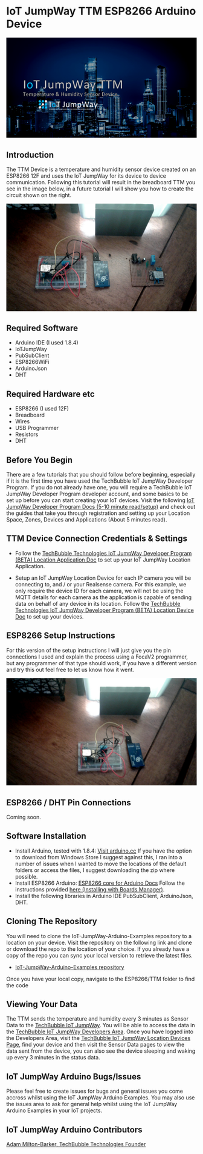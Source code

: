 # IoT JumpWay TTM ESP8266 Arduino Device

![IoT JumpWay TTM ESP8266 Arduino Device](../../Images/TTM/banner.png)

## Introduction

The TTM Device is a temperature and humidity sensor device created on an ESP8266 12F and uses the IoT JumpWay for its device to device communication. Following this tutorial will result in the breadboard TTM you see in the image below, in a future tutorial I will show you how to create the circuit shown on the right.

![IoT JumpWay TTM ESP8266 Arduino Device](../../Images/TTM/ttm.jpg)

## Required Software

- Arduino IDE (I used 1.8.4)
- IoTJumpWay
- PubSubClient
- ESP8266WiFi
- ArduinoJson
- DHT

## Required Hardware etc

- ESP8266 (I used 12F)
- Breadboard
- Wires
- USB Programmer
- Resistors
- DHT 

## Before You Begin

There are a few tutorials that you should follow before beginning, especially if it is the first time you have used the TechBubble IoT JumpWay Developer Program. If you do not already have one, you will require a TechBubble IoT JumpWay Developer Program developer account, and some basics to be set up before you can start creating your IoT devices. Visit the following [IoT JumpWay Developer Program Docs (5-10 minute read/setup)](https://github.com/TechBubbleTechnologies/IoT-JumpWay-Docs/ "IoT JumpWay Developer Program Docs (5-10 minute read/setup)") and check out the guides that take you through registration and setting up your Location Space, Zones, Devices and Applications (About 5 minutes read).

## TTM Device Connection Credentials & Settings

- Follow the [TechBubble Technologies IoT JumpWay Developer Program (BETA) Location Application Doc](https://github.com/TechBubbleTechnologies/IoT-JumpWay-Docs/blob/master/5-Location-Applications.md "TechBubble Technologies IoT JumpWay Developer Program (BETA) Location Application Doc") to set up your IoT JumpWay Location Application.

- Setup an IoT JumpWay Location Device for each IP camera you will be connecting to, and / or your Realsense camera. For this example, we only require the device ID for each camera, we will not be using the MQTT details for each camera as the application is capable of sending data on behalf of any device in its location. Follow the [TechBubble Technologies IoT JumpWay Developer Program (BETA) Location Device Doc](https://github.com/TechBubbleTechnologies/IoT-JumpWay-Docs/blob/master/4-Location-Devices.md "TechBubble Technologies IoT JumpWay Developer Program (BETA) Location Device Doc") to set up your devices.

## ESP8266 Setup Instructions

For this version of the setup instructions I will just give you the pin connections I used and explain the process using a FocaV2 programmer, but any programmer of that type should work, if you have a different version and try this out feel free to let us know how it went. 

![IoT JumpWay TTM ESP8266 Arduino Device](../../Images/TTM/breadboard.jpg)

## ESP8266 / DHT Pin Connections

Coming soon.

## Software Installation

- Install Arduino, tested with 1.8.4:  [Visit arduino.cc](https://www.arduino.cc/en/Main/Software "Visit arduino.cc") If you have the option to download from Windows Store I suggest against this, I ran into a number of issues when I wanted to move the locations of the default folders or access the files, I suggest downloading the zip where possible.
- Install ESP8266 Arduino:  [ESP8266 core for Arduino Docs](https://esp8266.github.io/Arduino/versions/2.0.0/doc/installing.html "ESP8266 core for Arduino Docs") Follow the instructions provided  [here (Installing with Boards Manager)](https://esp8266.github.io/Arduino/versions/2.0.0/doc/installing.html#using-git-version "here (Installing with Boards Manager)").
- Install the following libraries in  Arduino IDE PubSubClient, ArduinoJson, DHT.

## Cloning The Repository

You will need to clone the IoT-JumpWay-Arduino-Examples repository to a location on your device. Visit the repository on the following link and clone or download the repo to the location of your choice. If you already have a copy of the repo you can sync your local version to retrieve the latest files.

- [IoT-JumpWay-Arduino-Examples repository](https://github.com/TechBubbleTechnologies/IoT-JumpWay-Arduino-Examples "IoT-JumpWay-Arduino-Examples repository")  

Once you have your local copy, navigate to the ESP8266/TTM folder to find the code 

## Viewing Your Data

The TTM sends the temperature and humidity every 3 minutes as Sensor Data to the [TechBubble IoT JumpWay](https://iot.techbubbletechnologies.com/ "TechBubble IoT JumpWay"). You will be able to access the data in the [TechBubble IoT JumpWay Developers Area](https://iot.techbubbletechnologies.com/developers/dashboard/ "TechBubble IoT JumpWay Developers Area"). Once you have logged into the Developers Area, visit the [TechBubble IoT JumpWay Location Devices Page](https://iot.techbubbletechnologies.com/developers/location-devices "Location Devices page"), find your device and then visit the Sensor Data pages to view the data sent from the device, you can also see the device sleeping and waking up every 3 minutes in the status data.

## IoT JumpWay Arduino Bugs/Issues

Please feel free to create issues for bugs and general issues you come accross whilst using the IoT JumpWay Arduino Examples. You may also use the issues area to ask for general help whilst using the IoT JumpWay Arduino Examples in your IoT projects.

## IoT JumpWay Arduino Contributors

[Adam Milton-Barker, TechBubble Technologies Founder](https://github.com/AdamMiltonBarker "Adam Milton-Barker, TechBubble Technologies Founder")